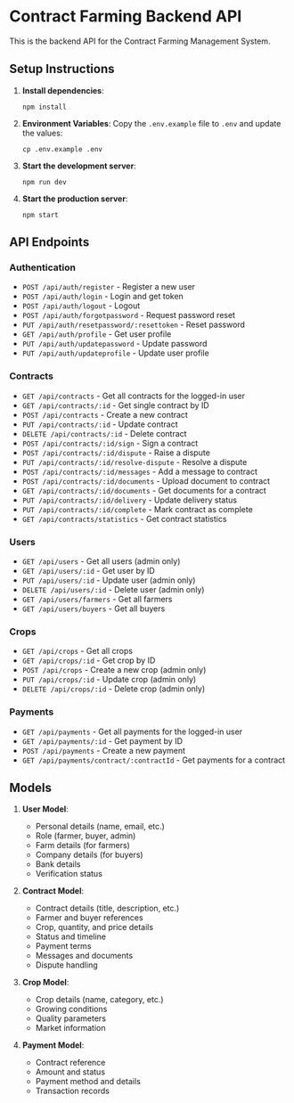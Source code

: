 
# Contract Farming Backend API

This is the backend API for the Contract Farming Management System.

## Setup Instructions

1. **Install dependencies**:
   ```
   npm install
   ```

2. **Environment Variables**:
   Copy the `.env.example` file to `.env` and update the values:
   ```
   cp .env.example .env
   ```

3. **Start the development server**:
   ```
   npm run dev
   ```

4. **Start the production server**:
   ```
   npm start
   ```

## API Endpoints

### Authentication
- `POST /api/auth/register` - Register a new user
- `POST /api/auth/login` - Login and get token
- `POST /api/auth/logout` - Logout
- `POST /api/auth/forgotpassword` - Request password reset
- `PUT /api/auth/resetpassword/:resettoken` - Reset password
- `GET /api/auth/profile` - Get user profile
- `PUT /api/auth/updatepassword` - Update password
- `PUT /api/auth/updateprofile` - Update user profile

### Contracts
- `GET /api/contracts` - Get all contracts for the logged-in user
- `GET /api/contracts/:id` - Get single contract by ID
- `POST /api/contracts` - Create a new contract
- `PUT /api/contracts/:id` - Update contract
- `DELETE /api/contracts/:id` - Delete contract
- `POST /api/contracts/:id/sign` - Sign a contract
- `POST /api/contracts/:id/dispute` - Raise a dispute
- `PUT /api/contracts/:id/resolve-dispute` - Resolve a dispute
- `POST /api/contracts/:id/messages` - Add a message to contract
- `POST /api/contracts/:id/documents` - Upload document to contract
- `GET /api/contracts/:id/documents` - Get documents for a contract
- `PUT /api/contracts/:id/delivery` - Update delivery status
- `PUT /api/contracts/:id/complete` - Mark contract as complete
- `GET /api/contracts/statistics` - Get contract statistics

### Users
- `GET /api/users` - Get all users (admin only)
- `GET /api/users/:id` - Get user by ID
- `PUT /api/users/:id` - Update user (admin only)
- `DELETE /api/users/:id` - Delete user (admin only)
- `GET /api/users/farmers` - Get all farmers
- `GET /api/users/buyers` - Get all buyers

### Crops
- `GET /api/crops` - Get all crops
- `GET /api/crops/:id` - Get crop by ID
- `POST /api/crops` - Create a new crop (admin only)
- `PUT /api/crops/:id` - Update crop (admin only)
- `DELETE /api/crops/:id` - Delete crop (admin only)

### Payments
- `GET /api/payments` - Get all payments for the logged-in user
- `GET /api/payments/:id` - Get payment by ID
- `POST /api/payments` - Create a new payment
- `GET /api/payments/contract/:contractId` - Get payments for a contract

## Models

1. **User Model**:
   - Personal details (name, email, etc.)
   - Role (farmer, buyer, admin)
   - Farm details (for farmers)
   - Company details (for buyers)
   - Bank details
   - Verification status

2. **Contract Model**:
   - Contract details (title, description, etc.)
   - Farmer and buyer references
   - Crop, quantity, and price details
   - Status and timeline
   - Payment terms
   - Messages and documents
   - Dispute handling

3. **Crop Model**:
   - Crop details (name, category, etc.)
   - Growing conditions
   - Quality parameters
   - Market information

4. **Payment Model**:
   - Contract reference
   - Amount and status
   - Payment method and details
   - Transaction records
